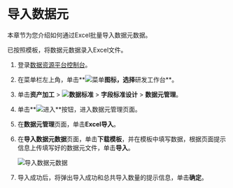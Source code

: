 # 导入数据元

本章节为您介绍如何通过Excel批量导入数据元数据。

已按照模板，将数据元数据录入Excel文件。

1.  登录[数据资源平台控制台](https://dataq.console.aliyun.com)。

2.  在菜单栏左上角，单击**![菜单](https://static-aliyun-doc.oss-accelerate.aliyuncs.com/assets/img/zh-CN/6504337061/p188771.png)**图标，选择**研发工作台**。

3.  单击**资产加工** \> **![数据标准](https://static-aliyun-doc.oss-accelerate.aliyuncs.com/assets/img/zh-CN/6358100161/p208862.png)** \> **字段标准设计** \> **数据元管理**。

4.  单击**![进入](https://static-aliyun-doc.oss-accelerate.aliyuncs.com/assets/img/zh-CN/6504337061/p188815.png)**按钮，进入数据元管理页面。

5.  在**数据元管理**页面，单击**Excel导入**。

6.  在**导入数据元数据**页面，单击**下载模板**，并在模板中填写数据，根据页面提示信息上传填写好的数据元文件，单击**导入**。

    ![导入数据元数据](https://static-aliyun-doc.oss-accelerate.aliyuncs.com/assets/img/zh-CN/9466160161/p212835.png)

7.  导入成功后，将弹出导入成功和总共导入数量的提示信息，单击**确定**。


